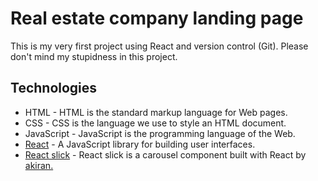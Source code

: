 # Real estate company landing page
This is my very first project using React and version control (Git). Please don't mind my stupidness in this project.
<br>

## Technologies
<ul>
  <li>HTML - HTML is the standard markup language for Web pages.</li>
  <li>CSS - CSS is the language we use to style an HTML document.</li>
  <li>JavaScript - JavaScript is the programming language of the Web.</li>
  <li><a href="https://reactjs.org/">React</a> - A JavaScript library for building user interfaces.</li>
  <li><a href="https://github.com/akiran/react-slick">React slick</a> - React slick is a carousel component built with React by <a href="https://github.com/akiran">akiran.</a></li>
 </ul>
